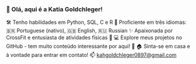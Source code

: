 ### 👋 Olá, aqui é a Katia Goldchleger!
🛠️ Tenho habilidades em Python, SQL, C e R
🌱 Proficiente em três idiomas: 🇧🇷  Portuguese (nativo), 🇬🇧 English, 🇷🇺 Russian
✨ Apaixonada por CrossFit e entusiasta de atividades físicas 💪
💻 Explore meus projetos no GitHub - tem muito conteúdo interessante por aqui! 🚀
🏠 Sinta-se em casa e à vontade para entrar em contato! 📫 kahgoldchleger0897@gmail.com
<!--
**kahgold/kahgold** is a ✨ _special_ ✨ repository because its `README.md` (this file) appears on your GitHub profile.

Here are some ideas to get you started:

- 🔭 I’m currently working on ...
- 🌱 I’m currently learning ...
- 👯 I’m looking to collaborate on ...
- 🤔 I’m looking for help with ...
- 💬 Ask me about ...
- 📫 How to reach me: ...
- 😄 Pronouns: ...
- ⚡ Fun fact: ...
-->
